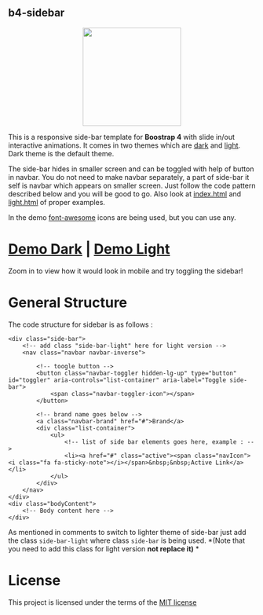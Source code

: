 ## b4-sidebar
<p align="center">
<img src=" https://xxxzeus.github.io/b4-sidebar/mocukup.gif" width="200"/>
</p>

This is a responsive side-bar template for **Boostrap 4** with slide in/out interactive animations. It comes in two themes which are [dark]( https://github.com/xxxZeus/b4-sidebar/blob/master/index.html) and [light]( https://github.com/xxxZeus/b4-sidebar/blob/master/light.html). Dark theme is the default theme.

The side-bar hides in smaller screen and can be toggled with help of button in navbar. You do not need to make navbar separately, a part of side-bar it self is navbar which appears on smaller screen. Just follow the code pattern described below and you will be good to go. Also look at [index.html](https://github.com/xxzeus/b4-sidebar/blob/master/index.html) and [light.html](https://github.com/xxzeus/b4-sidebar/blob/master/light.html) of proper examples.

In the demo [font-awesome](http://fontawesome.io/) icons are being used, but you can use any.

# [Demo Dark]( https://xxxzeus.github.io/b4-sidebar/) | [Demo Light]( https://xxxzeus.github.io/b4-sidebar/light.html)
Zoom in to view how it would look in mobile and try toggling the sidebar!

# General Structure

The code structure for sidebar is as follows :

    <div class="side-bar">
        <!-- add class "side-bar-light" here for light version -->
        <nav class="navbar navbar-inverse">
    
            <!-- toogle button -->
            <button class="navbar-toggler hidden-lg-up" type="button" id="toggler" aria-controls="list-container" aria-label="Toggle side-bar">
                <span class="navbar-toggler-icon"></span>
            </button>
    
            <!-- brand name goes below -->
            <a class="navbar-brand" href="#">Brand</a>
            <div class="list-container">
                <ul>
                    <!-- list of side bar elements goes here, example : -->
                    <li><a href="#" class="active"><span class="navIcon"><i class="fa fa-sticky-note"></i></span>&nbsp;&nbsp;Active Link</a></li>
                </ul>
            </div>
        </nav>
    </div>
    <div class="bodyContent">
        <!-- Body content here -->
    </div>

As mentioned in comments to switch to lighter theme of side-bar just add the class `side-bar-light` where class `side-bar` is being used. *(Note that you need to add this class for light version **not replace it)** *

# License 
This project is licensed under the terms of the [MIT license](https://en.wikipedia.org/wiki/MIT_License)



